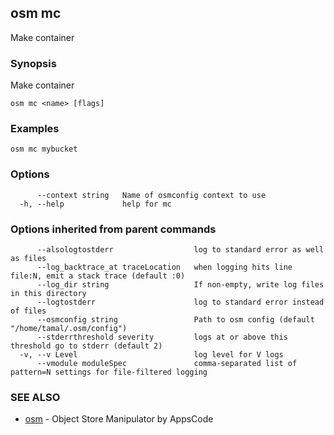 ## osm mc

Make container

### Synopsis


Make container

```
osm mc <name> [flags]
```

### Examples

```
osm mc mybucket
```

### Options

```
      --context string   Name of osmconfig context to use
  -h, --help             help for mc
```

### Options inherited from parent commands

```
      --alsologtostderr                  log to standard error as well as files
      --log_backtrace_at traceLocation   when logging hits line file:N, emit a stack trace (default :0)
      --log_dir string                   If non-empty, write log files in this directory
      --logtostderr                      log to standard error instead of files
      --osmconfig string                 Path to osm config (default "/home/tamal/.osm/config")
      --stderrthreshold severity         logs at or above this threshold go to stderr (default 2)
  -v, --v Level                          log level for V logs
      --vmodule moduleSpec               comma-separated list of pattern=N settings for file-filtered logging
```

### SEE ALSO
* [osm](osm.md)	 - Object Store Manipulator by AppsCode


